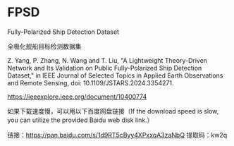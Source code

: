 # FPSD
 Fully-Polarized Ship Detection Dataset


全极化舰船目标检测数据集


Z. Yang, P. Zhang, N. Wang and T. Liu, "A Lightweight Theory-Driven Network and Its Validation on Public Fully-Polarized Ship Detection Dataset," in IEEE Journal of Selected Topics in Applied Earth Observations and Remote Sensing, doi: 10.1109/JSTARS.2024.3354271.


https://ieeexplore.ieee.org/document/10400774


如果下载速度慢，可以用以下百度网盘链接（If the download speed is slow, you can utilize the provided Baidu web disk link.）


链接：https://pan.baidu.com/s/1d9RT5cByy4XPxxqA3zaNbQ 
提取码：kw2q 
